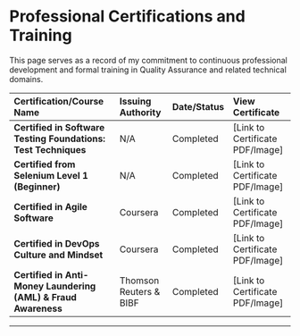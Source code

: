 # Professional Certifications and Training

This page serves as a record of my commitment to continuous professional development and formal training in Quality Assurance and related technical domains.

| Certification/Course Name | Issuing Authority | Date/Status | View Certificate |
| :--- | :--- | :--- | :--- |
| **Certified in Software Testing Foundations: Test Techniques** | N/A | Completed | [Link to Certificate PDF/Image] |
| **Certified from Selenium Level 1 (Beginner)** | N/A | Completed | [Link to Certificate PDF/Image] |
| **Certified in Agile Software** | Coursera | Completed | [Link to Certificate PDF/Image] |
| **Certified in DevOps Culture and Mindset** | Coursera | Completed | [Link to Certificate PDF/Image] |
| **Certified in Anti-Money Laundering (AML) & Fraud Awareness** | Thomson Reuters & BIBF | Completed | [Link to Certificate PDF/Image] |

---
